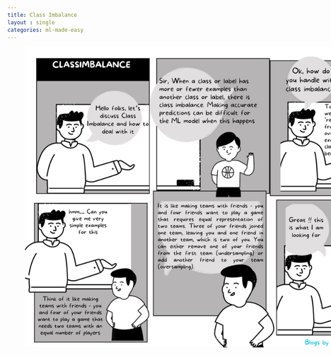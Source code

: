 ```yaml
---
title: Class Imbalance
layout : single
categories: ml-made-easy
---
```


<figure style="width: 850px" class="align-center">
	<a><img src="/assets/images/ClassImbalance.png"></a>
</figure>


